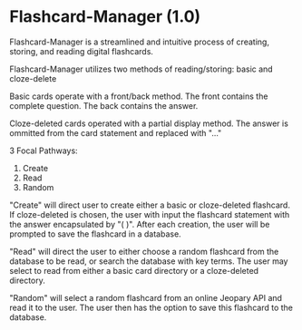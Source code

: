 # Flashcard-Manager (1.0)

Flashcard-Manager is a streamlined and intuitive process of creating, storing, and reading digital flashcards.

Flashcard-Manager utilizes two methods of reading/storing: basic and cloze-delete

Basic cards operate with a front/back method.  The front contains the complete question.  The back contains the answer.

Cloze-deleted cards operated with a partial display method.  The answer is ommitted from the card statement and replaced with "..."

3 Focal Pathways:

1. Create 
2. Read
3. Random

"Create" will direct user to create either a basic or cloze-deleted flashcard.  If cloze-deleted is chosen, the user with input the flashcard statement with the answer encapsulated by  "(  )".  After each creation, the user will be prompted to save the flashcard in a database.

"Read" will direct the user to either choose a random flashcard from the database to be read, or search the database with key terms.  The user may select to read from either a basic card directory or a cloze-deleted directory.

"Random" will select a random flashcard from an online Jeopary API and read it to the user.  The user then has the option to save this flashcard to the database.
